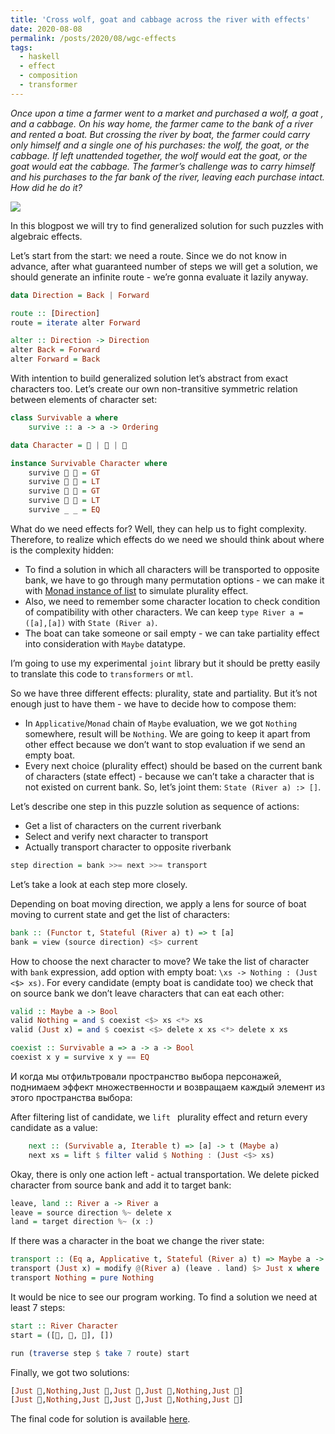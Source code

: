 ```yaml
---
title: 'Cross wolf, goat and cabbage across the river with effects'
date: 2020-08-08
permalink: /posts/2020/08/wgc-effects
tags:
  - haskell
  - effect
  - composition
  - transformer
---
```



_Once upon a time a farmer went to a market and purchased a  wolf, a  goat , and a cabbage. On his way home, the farmer came to the bank of a river and rented a boat. But crossing the river by boat, the farmer could carry only himself and a single one of his purchases: the wolf, the goat, or the cabbage. If left unattended together, the wolf would eat the goat, or the goat would eat the cabbage. The farmer’s challenge was to carry himself and his purchases to the far bank of the river, leaving each purchase intact. How did he do it?_

![](http://iokasimov.github.io/images/wdyt9getbzfatxvfihnk3udgia0.png)

In this blogpost we will try to find generalized solution for such puzzles with algebraic effects.

Let’s start from the start: we need a route. Since we do not know in advance, after what guaranteed number of steps we will get a solution, we should generate an infinite route - we’re gonna evaluate it lazily anyway.

```haskell
data Direction = Back | Forward

route :: [Direction]
route = iterate alter Forward

alter :: Direction -> Direction
alter Back = Forward
alter Forward = Back
```

With intention to build generalized solution let’s abstract from exact characters too. Let’s create our own non-transitive symmetric relation between elements of character set:

```haskell
class Survivable a where
	survive :: a -> a -> Ordering

data Character = 🐺 | 🐐 | 🥬

instance Survivable Character where
	survive 🐺 🐐 = GT
	survive 🐐 🐺 = LT
	survive 🐐 🥬 = GT
	survive 🥬 🐐 = LT
	survive _ _ = EQ
```

What do we need effects for? Well, they can help us to fight complexity. Therefore, to realize which effects do we need we should think about where is the complexity hidden:

* To find a solution in which all characters will be transported to opposite bank, we have to go through many permutation options - we can make it with [Monad instance of list](https://en.wikibooks.org/wiki/Haskell/Understanding_monads/List) to simulate plurality effect.
* Also, we need to remember some character location to check condition of compatibility with other characters. We can keep  `type River a = ([a],[a])`  with  `State (River a)`.
* The boat can take someone or sail empty - we can take partiality effect into consideration with `Maybe` datatype.

I’m going to use my experimental `joint` library but it should be pretty easily to translate this code to `transformers` or `mtl`.

So we have three different effects: plurality, state and partiality. But it’s not enough just to have them - we have to decide how to compose them:

* In `Applicative`/`Monad` chain of `Maybe`  evaluation, we we got `Nothing` somewhere, result will be `Nothing`. We are going to keep it apart from other effect because we don’t want to stop evaluation if we send an empty boat.
* Every next choice (plurality effect) should be based on the current bank of characters (state effect) - because we can’t take a character that is not existed on current  bank. So, let’s joint them:  `State (River a) :> []`.

Let’s describe one step in this puzzle solution as sequence of actions:
* Get a list of characters on the current riverbank
* Select and verify next character to transport
* Actually transport character to opposite riverbank

```haskell
step direction = bank >>= next >>= transport
```

Let’s take a look at each step more closely.

Depending on boat moving direction, we apply a lens for source of boat moving to current state and get the list of characters:

```haskell
bank :: (Functor t, Stateful (River a) t) => t [a]
bank = view (source direction) <$> current
```

How to choose the next character to move? We take the list of character with `bank` expression, add option with empty boat:  `\xs -> Nothing : (Just <$> xs)`. For every candidate (empty boat is candidate too) we check that on source bank we don’t leave characters that can eat each other:

```haskell
valid :: Maybe a -> Bool
valid Nothing = and $ coexist <$> xs <*> xs
valid (Just x) = and $ coexist <$> delete x xs <*> delete x xs

coexist :: Survivable a => a -> a -> Bool
coexist x y = survive x y == EQ
```

И когда мы отфильтровали пространство выбора персонажей, поднимаем эффект множественности и возвращаем каждый элемент из этого пространства выбора:

After filtering list of candidate, we `lift ` plurality effect and return every candidate as a value:

```haskell
	next :: (Survivable a, Iterable t) => [a] -> t (Maybe a)
	next xs = lift $ filter valid $ Nothing : (Just <$> xs)
```

Okay, there is only one action left - actual transportation. We delete picked character from source bank and add it to target bank:  

```haskell
leave, land :: River a -> River a
leave = source direction %~ delete x
land = target direction %~ (x :)
```

If there was a character in the boat we change the river state:

```haskell
transport :: (Eq a, Applicative t, Stateful (River a) t) => Maybe a -> t (Maybe a)
transport (Just x) = modify @(River a) (leave . land) $> Just x where
transport Nothing = pure Nothing
```

It would be nice to see our program working. To find a solution we need at least 7 steps:

```haskell
start :: River Character
start = ([🐐, 🐺, 🥬], [])

run (traverse step $ take 7 route) start
```

Finally, we got two solutions:

```haskell
[Just 🐐,Nothing,Just 🐺,Just 🐐,Just 🥬,Nothing,Just 🐐]
[Just 🐐,Nothing,Just 🥬,Just 🐐,Just 🐺,Nothing,Just 🐐]
```

The final code for solution is available [here](https://github.com/iokasimov/experiments/blob/master/joint/wolf-goat-cabbage.hs).

